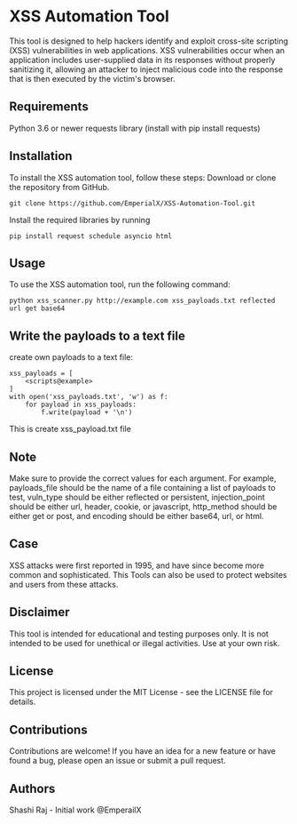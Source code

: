 
# XSS Automation Tool

This tool is designed to help hackers identify and exploit cross-site scripting (XSS) vulnerabilities in web applications. XSS vulnerabilities occur when an application includes user-supplied data in its responses without properly sanitizing it, allowing an attacker to inject malicious code into the response that is then executed by the victim's browser.

## Requirements
Python 3.6 or newer
requests library (install with pip install requests)

## Installation
To install the XSS automation tool, follow these steps:
Download or clone the repository from GitHub.
```
git clone https://github.com/EmperialX/XSS-Automation-Tool.git
```

Install the required libraries by running 
```
pip install request schedule asyncio html
```

## Usage
To use the XSS automation tool, run the following command:

```
python xss_scanner.py http://example.com xss_payloads.txt reflected url get base64
```

## Write the payloads to a text file

create own payloads to a text file:
```
xss_payloads = [
    <scripts@example>
]
with open('xss_payloads.txt', 'w') as f:
    for payload in xss_payloads:
        f.write(payload + '\n')
  ```      
        
This is create xss_payload.txt file

## Note
Make sure to provide the correct values for each argument. For example, payloads_file should be the name of a file containing a list of payloads to test, vuln_type should be either reflected or persistent, injection_point should be either url, header, cookie, or javascript, http_method should be either get or post, and encoding should be either base64, url, or html.
## Case
XSS attacks were first reported in 1995, and have since become more common and sophisticated. This Tools can also be used to protect websites and users from these attacks.

## Disclaimer
This tool is intended for educational and testing purposes only. It is not intended to be used for unethical or illegal activities. Use at your own risk.

## License
This project is licensed under the MIT License - see the LICENSE file for details.

## Contributions
Contributions are welcome! If you have an idea for a new feature or have found a bug, please open an issue or submit a pull request.

## Authors
Shashi Raj - Initial work
@EmperailX
